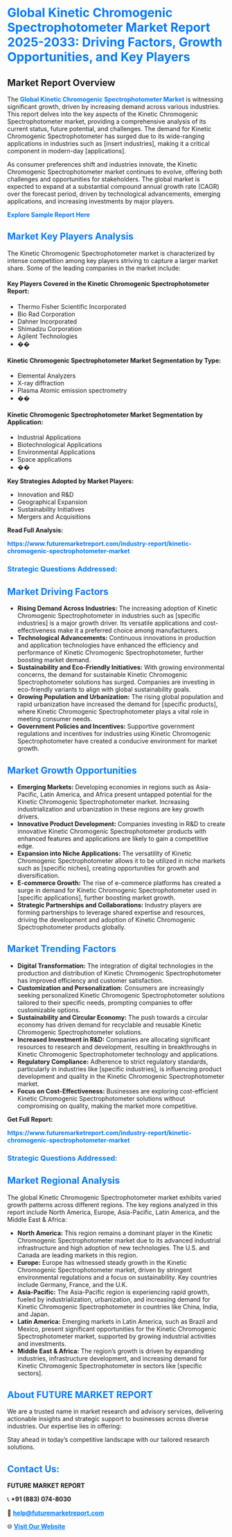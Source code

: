 <h1 style="color: #007BFF;">Global Kinetic Chromogenic Spectrophotometer Market Report 2025-2033: Driving Factors, Growth Opportunities, and Key Players</h1>

<section id="overview">
<h2>Market Report Overview</h2>
<p>The <a href="https://www.futuremarketreport.com/industry-report/kinetic-chromogenic-spectrophotometer-market" style="color: #007BFF; text-decoration: none;"><strong>Global Kinetic Chromogenic Spectrophotometer Market</strong></a> is witnessing significant growth, driven by increasing demand across various industries. This report delves into the key aspects of the Kinetic Chromogenic Spectrophotometer market, providing a comprehensive analysis of its current status, future potential, and challenges. The demand for Kinetic Chromogenic Spectrophotometer has surged due to its wide-ranging applications in industries such as [insert industries], making it a critical component in modern-day [applications].</p>
<p>As consumer preferences shift and industries innovate, the Kinetic Chromogenic Spectrophotometer market continues to evolve, offering both challenges and opportunities for stakeholders. The global market is expected to expand at a substantial compound annual growth rate (CAGR) over the forecast period, driven by technological advancements, emerging applications, and increasing investments by major players.</p>
</section>

<section id="overview">
<p><a href="https://www.futuremarketreport.com/request-sample/reportId=117890" style="color: #007BFF; text-decoration: none;"><strong>Explore Sample Report Here</strong></a></p>
</section>

<section id="key-players">
<h2 style="color: #007BFF;">Market Key Players Analysis</h2>
<p>The Kinetic Chromogenic Spectrophotometer market is characterized by intense competition among key players striving to capture a larger market share. Some of the leading companies in the market include:</p>
<h4>Key Players Covered in the Kinetic Chromogenic Spectrophotometer Report:</h4>
<ul><li>Thermo Fisher Scientific Incorporated</li><li>Bio Rad Corporation</li><li>Dahner Incorporated</li><li>Shimadzu Corporation</li><li>Agilent Technologies</li><li>��</li></ul>
<h4>Kinetic Chromogenic Spectrophotometer Market Segmentation by Type:</h4>
<ul><li>Elemental Analyzers</li><li>X-ray diffraction</li><li>Plasma Atomic emission spectrometry</li><li>��</li></ul>

<h4>Kinetic Chromogenic Spectrophotometer Market Segmentation by Application:</h4>
<ul><li>Industrial Applications</li><li>Biotechnological Applications</li><li>Environmental Applications</li><li>Space applications</li><li>��</li></ul>
<p><strong>Key Strategies Adopted by Market Players:</strong></p>
<ul>
<li>Innovation and R&D</li>
<li>Geographical Expansion</li>
<li>Sustainability Initiatives</li>
<li>Mergers and Acquisitions</li>
</ul>
</section>

<section>
<p><strong>Read Full Analysis: </strong></p><a href="https://www.futuremarketreport.com/industry-report/kinetic-chromogenic-spectrophotometer-market" style="color: #007BFF; text-decoration: none;"><strong>https://www.futuremarketreport.com/industry-report/kinetic-chromogenic-spectrophotometer-market</strong></a>
<h3 style="color: #007BFF;">Strategic Questions Addressed:</h3>
</section>

<section id="driving-factors">
<h2 style="color: #007BFF;">Market Driving Factors</h2>
<ul>
<li><strong>Rising Demand Across Industries:</strong> The increasing adoption of Kinetic Chromogenic Spectrophotometer in industries such as [specific industries] is a major growth driver. Its versatile applications and cost-effectiveness make it a preferred choice among manufacturers.</li>
<li><strong>Technological Advancements:</strong> Continuous innovations in production and application technologies have enhanced the efficiency and performance of Kinetic Chromogenic Spectrophotometer, further boosting market demand.</li>
<li><strong>Sustainability and Eco-Friendly Initiatives:</strong> With growing environmental concerns, the demand for sustainable Kinetic Chromogenic Spectrophotometer solutions has surged. Companies are investing in eco-friendly variants to align with global sustainability goals.</li>
<li><strong>Growing Population and Urbanization:</strong> The rising global population and rapid urbanization have increased the demand for [specific products], where Kinetic Chromogenic Spectrophotometer plays a vital role in meeting consumer needs.</li>
<li><strong>Government Policies and Incentives:</strong> Supportive government regulations and incentives for industries using Kinetic Chromogenic Spectrophotometer have created a conducive environment for market growth.</li>
</ul>
</section>

<section id="growth-opportunities">
<h2 style="color: #007BFF;">Market Growth Opportunities</h2>
<ul>
<li><strong>Emerging Markets:</strong> Developing economies in regions such as Asia-Pacific, Latin America, and Africa present untapped potential for the Kinetic Chromogenic Spectrophotometer market. Increasing industrialization and urbanization in these regions are key growth drivers.</li>
<li><strong>Innovative Product Development:</strong> Companies investing in R&D to create innovative Kinetic Chromogenic Spectrophotometer products with enhanced features and applications are likely to gain a competitive edge.</li>
<li><strong>Expansion into Niche Applications:</strong> The versatility of Kinetic Chromogenic Spectrophotometer allows it to be utilized in niche markets such as [specific niches], creating opportunities for growth and diversification.</li>
<li><strong>E-commerce Growth:</strong> The rise of e-commerce platforms has created a surge in demand for Kinetic Chromogenic Spectrophotometer used in [specific applications], further boosting market growth.</li>
<li><strong>Strategic Partnerships and Collaborations:</strong> Industry players are forming partnerships to leverage shared expertise and resources, driving the development and adoption of Kinetic Chromogenic Spectrophotometer products globally.</li>
</ul>
</section>

<section id="trending-factors">
<h2 style="color: #007BFF;">Market Trending Factors</h2>
<ul>
<li><strong>Digital Transformation:</strong> The integration of digital technologies in the production and distribution of Kinetic Chromogenic Spectrophotometer has improved efficiency and customer satisfaction.</li>
<li><strong>Customization and Personalization:</strong> Consumers are increasingly seeking personalized Kinetic Chromogenic Spectrophotometer solutions tailored to their specific needs, prompting companies to offer customizable options.</li>
<li><strong>Sustainability and Circular Economy:</strong> The push towards a circular economy has driven demand for recyclable and reusable Kinetic Chromogenic Spectrophotometer solutions.</li>
<li><strong>Increased Investment in R&D:</strong> Companies are allocating significant resources to research and development, resulting in breakthroughs in Kinetic Chromogenic Spectrophotometer technology and applications.</li>
<li><strong>Regulatory Compliance:</strong> Adherence to strict regulatory standards, particularly in industries like [specific industries], is influencing product development and quality in the Kinetic Chromogenic Spectrophotometer market.</li>
<li><strong>Focus on Cost-Effectiveness:</strong> Businesses are exploring cost-efficient Kinetic Chromogenic Spectrophotometer solutions without compromising on quality, making the market more competitive.</li>
</ul>
</section>

<section>
<p><strong>Get Full Report: </strong></p><a href="https://www.futuremarketreport.com/industry-report/kinetic-chromogenic-spectrophotometer-market" style="color: #007BFF; text-decoration: none;"><strong>https://www.futuremarketreport.com/industry-report/kinetic-chromogenic-spectrophotometer-market</strong></a>
<h3 style="color: #007BFF;">Strategic Questions Addressed:</h3>
</section>


<section id="regional-analysis">
<h2 style="color: #007BFF;">Market Regional Analysis</h2>
<p>The global Kinetic Chromogenic Spectrophotometer market exhibits varied growth patterns across different regions. The key regions analyzed in this report include North America, Europe, Asia-Pacific, Latin America, and the Middle East & Africa:</p>
<ul>
<li><strong>North America:</strong> This region remains a dominant player in the Kinetic Chromogenic Spectrophotometer market due to its advanced industrial infrastructure and high adoption of new technologies. The U.S. and Canada are leading markets in this region.</li>
<li><strong>Europe:</strong> Europe has witnessed steady growth in the Kinetic Chromogenic Spectrophotometer market, driven by stringent environmental regulations and a focus on sustainability. Key countries include Germany, France, and the U.K.</li>
<li><strong>Asia-Pacific:</strong> The Asia-Pacific region is experiencing rapid growth, fueled by industrialization, urbanization, and increasing demand for Kinetic Chromogenic Spectrophotometer in countries like China, India, and Japan.</li>
<li><strong>Latin America:</strong> Emerging markets in Latin America, such as Brazil and Mexico, present significant opportunities for the Kinetic Chromogenic Spectrophotometer market, supported by growing industrial activities and investments.</li>
<li><strong>Middle East & Africa:</strong> The region’s growth is driven by expanding industries, infrastructure development, and increasing demand for Kinetic Chromogenic Spectrophotometer in sectors like [specific sectors].</li>
</ul>
</section>

<footer>
<h2 style="color: #007BFF;">About FUTURE MARKET REPORT</h2>
<p>We are a trusted name in market research and advisory services, delivering actionable insights and strategic support to businesses across diverse industries. Our expertise lies in offering:</p>

<p>Stay ahead in today’s competitive landscape with our tailored research solutions.</p>

<h2 style="color: #007BFF;">Contact Us:</h2>
<p><strong>FUTURE MARKET REPORT</strong></p>
<p>📞 <strong>+91 (883) 074-8030</strong></p>
<p>📧 <strong><a href="mailto:help@futuremarketreport.com" style="color: #007BFF;">help@futuremarketreport.com</a></strong></p>
<p>🌐 <strong><a href="https://www.futuremarketreport.com/" style="color: #007BFF;">Visit Our Website</a></strong></p>
</footer>